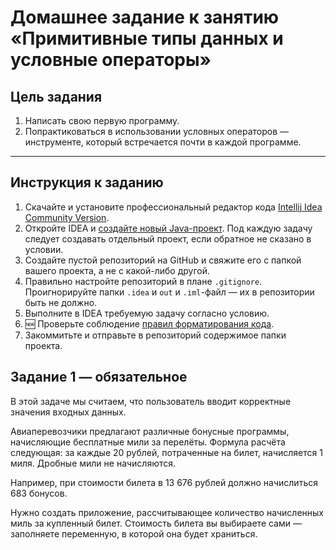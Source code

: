 # Домашнее задание к занятию «Примитивные типы данных и условные операторы»

## Цель задания

1. Написать свою первую программу.
2. Попрактиковаться в использовании условных операторов — инструменте, который встречается почти в каждой программе.
_____
## Инструкция к заданию
1. Скачайте и установите профессиональный редактор кода [Intellij Idea Community Version](https://www.jetbrains.com/idea/download/#section=windows).
1. Откройте IDEA и [создайте новый Java-проект](https://github.com/netology-code/javaqa-homeworks-video/blob/javaqa-55/QA_Java_Idea_Create.md). Под каждую задачу следует создавать отдельный проект, если обратное не сказано в условии.
1. Создайте пустой репозиторий на GitHub и свяжите его с папкой вашего проекта, а не с какой-либо другой.
1. Правильно настройте репозиторий в плане `.gitignore`. Проигнорируйте папки `.idea` и `out` и `.iml`-файл — их в репозитории быть не должно.
1. Выполните в IDEA требуемую задачу согласно условию.
1. :new: Проверьте соблюдение [правил форматирования кода](https://github.com/netology-code/javaqa-homeworks-video/blob/javaqa-55/QA_Java_Idea_Format.md).
1. Закоммитьте и отправьте в репозиторий содержимое папки проекта.

## Задание 1 — обязательное

В этой задаче мы считаем, что пользователь вводит корректные значения входных данных.

Авиаперевозчики предлагают различные бонусные программы, начисляющие бесплатные мили за перелёты.
Формула  расчёта следующая: за каждые 20 рублей, потраченные на билет, начисляется 1 миля. Дробные мили не начисляются.

Например, при стоимости билета в 13 676 рублей должно начислиться 683 бонусов.

Нужно создать приложение, рассчитывающее количество начисленных миль за купленный билет.
Стоимость билета вы выбираете сами — заполняете переменную, в которой она будет храниться.